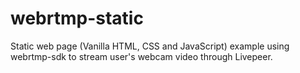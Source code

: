 # webrtmp-static

Static web page (Vanilla HTML, CSS and JavaScript) example using webrtmp-sdk to stream user's webcam video through Livepeer.